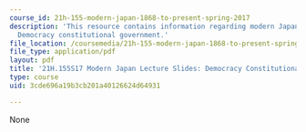 ```yaml
---
course_id: 21h-155-modern-japan-1868-to-present-spring-2017
description: 'This resource contains information regarding modern Japan lecture slides:
  Democracy constitutional government.'
file_location: /coursemedia/21h-155-modern-japan-1868-to-present-spring-2017/3cde696a19b3cb201a40126624d64931_MIT21H_155S17_Government.pdf
file_type: application/pdf
layout: pdf
title: '21H.155S17 Modern Japan Lecture Slides: Democracy Constitutional Government'
type: course
uid: 3cde696a19b3cb201a40126624d64931

---
```

None